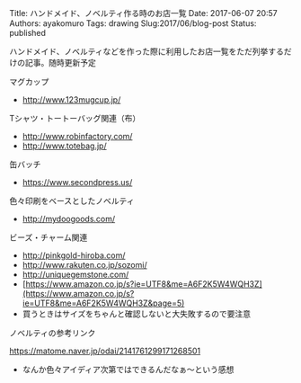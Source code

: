 Title: ハンドメイド、ノベルティ作る時のお店一覧
Date: 2017-06-07 20:57
Authors: ayakomuro
Tags:  drawing
Slug:2017/06/blog-post
Status: published

ハンドメイド、ノベルティなどを作った際に利用したお店一覧をただ列挙するだけの記事。随時更新予定

マグカップ
-   <http://www.123mugcup.jp/>

Tシャツ・トートーバッグ関連（布）

-   <http://www.robinfactory.com/>
-   <http://www.totebag.jp/>

缶バッチ

-   <https://www.secondpress.us/>

色々印刷をベースとしたノベルティ
-   <http://mydoogoods.com/>


ビーズ・チャーム関連

-   <http://pinkgold-hiroba.com/>
-   <http://www.rakuten.co.jp/sozomi/>
-   <http://uniquegemstone.com/>
-   [https://www.amazon.co.jp/s?ie=UTF8&me=A6F2K5W4WQH3Z](https://www.amazon.co.jp/s?ie=UTF8&me=A6F2K5W4WQH3Z&page=5)
-   買うときはサイズをちゃんと確認しないと大失敗するので要注意


ノベルティの参考リンク

<https://matome.naver.jp/odai/2141761299171268501>

-   なんか色々アイディア次第ではできるんだなぁ〜という感想

